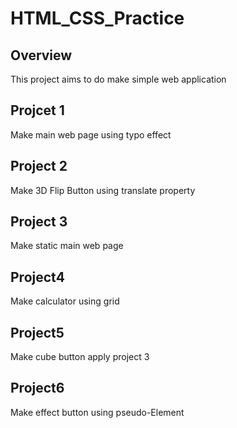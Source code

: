 # HTML_CSS_Practice

## Overview
This project aims to do make simple web application

## Projcet 1
Make main web page using typo effect

## Project 2
Make 3D Flip Button using translate property

## Project 3
Make static main web page

## Project4
Make calculator using grid

## Project5
Make cube button apply project 3

## Project6
Make effect button using pseudo-Element